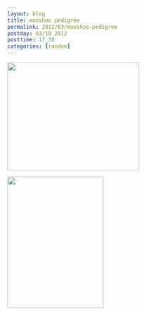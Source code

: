 ```yaml
---
layout: blog
title: mooshoo pedigree
permalink: 2012/03/mooshoo-pedigree
postday: 03/18 2012
posttime: 17_30
categories: [random]
---
```



<a href="http://blog.kristeraxel.com/wp-content/uploads/2012/03/Screen-shot-2011-03-31-at-1.56.48-AM.jpg"><img src="http://blog.kristeraxel.com/wp-content/uploads/2012/03/Screen-shot-2011-03-31-at-1.56.48-AM-300x246.jpg" alt="" title="Screen shot 2011-03-31 at 1.56.48 AM" width="300" height="246" class="aligncenter size-medium wp-image-1734" /></a>

<a href="http://blog.kristeraxel.com/wp-content/uploads/2012/03/Screen-shot-2011-03-31-at-1.57.13-AM.jpg"><img src="http://blog.kristeraxel.com/wp-content/uploads/2012/03/Screen-shot-2011-03-31-at-1.57.13-AM-219x300.jpg" alt="" title="Screen shot 2011-03-31 at 1.57.13 AM" width="219" height="300" class="aligncenter size-medium wp-image-1735" /></a>

